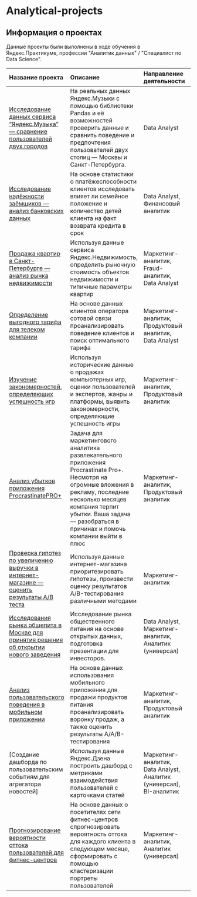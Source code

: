 # Analytical-projects

## Информация о проектах

Данные проекты были выполнены в ходе обучения в Яндекс.Практикуме, профессии "Аналитик данных" / "Специалист по Data Science".

| Название проекта | Описание | Направление деятельности | Сфера деятельности | Используемые библиотеки | Ключевые слова проекта |
| :---------------------- | :---------------------- | :---------------------- | :---------------------- | :---------------------- | :---------------------- |
| [Исследование данных сервиса “Яндекс.Музыка” — сравнение пользователей двух городов](music) | На реальных данных Яндекс.Музыки c помощью библиотеки Pandas и её возможностей проверить данные и сравнить поведение и предпочтения пользователей двух столиц — Москвы и Санкт-Петербурга.| Data Analyst | Интернет-сервисы, Стриминговый сервис |  *pandas*  | обработка данных, дубликаты, пропуски, логическая индексация, группировка, сортировка
[Исследование надёжности заёмщиков — анализ банковских данных](credit_scoring) | На основе статистики о платёжеспособности клиентов исследовать влияет ли семейное положение и количество детей клиента на факт возврата кредита в срок | Data Analyst, Финансовый аналитик | Банковская сфера, Кредитование | *pandas* | обработка данных, дубликаты, пропуски, категоризация, декомпозиция
[Продажа квартир в Санкт-Петербурге — анализ рынка недвижимости](Realty) | Используя данные сервиса Яндекс.Недвижимость, определить рыночную стоимость объектов недвижимости и типичные параметры квартир | Маркетинг-аналитик, Fraud-аналитик, Data Analyst | Интернет-сервисы, Площадки объявлений | *pandas*, *matplotlib* | обработка данных, histogram, boxplot, scattermatrix, категоризация, scatterplot,  фрод-мониторинг
[Определение выгодного тарифа для телеком компании](mobile_communication) | На основе данных клиентов оператора сотовой связи проанализировать поведение клиентов и поиск оптимального тарифа | Маркетинг-аналитик, Продуктовый аналитик, Data Analyst | Телеком | *pandas*, *matplotlib*, *numpy*, *scipy*, *math* | обработка данных, histogram, boxplot, статистический тест, критерий Стьюдента
[Изучение закономерностей, определяющих успешность игр](online_store) |Используя исторические данные о продажах компьютерных игр, оценки пользователей и экспертов, жанры и платформы, выявить закономерности, определяющие успешность игры | Маркетинг-аналитик, Продуктовый аналитик | Gamedev, Интернет-магазины | *pandas*, *numpy* | обработка данных, histogram, boxplot, статистический тест, критерий Стьюдента, piechart
[Анализ убытков приложения ProcrastinatePRO+](marketing) |Задача для маркетингового аналитика развлекательного приложения Procrastinate Pro+. Несмотря на огромные вложения в рекламу, последние несколько месяцев компания терпит убытки. Ваша задача — разобраться в причинах и помочь компании выйти в плюс | Маркетинг-аналитик, Продуктовый аналитик | Интернет-сервисы, Стартапы | *pandas*, *matplotlib*, *datetime*, *numpy* | обработка данных, статистический тест, LTV, CAC, когортный анализ
[Проверка гипотез по увеличению выручки в интернет-магазине — оценить результаты A/B теста](A_B_test) |Используя данные интернет-магазина приоритезировать гипотезы, произвести оценку результатов A/B-тестирования различными методами | Маркетинг-аналитик | Интернет-магазины |*pandas*, *matplotlib*, *datetime*, *numpy*, *scipy* | A/B-тест, статистический тест, фреймворк, RICE, ICE
[Исследования рынка общепита в Москве для принятия решения об открытии нового заведения](public_catering) |Исследование рынка общественного питания на основе открытых данных, подготовка презентации для инвесторов.| Data Analyst, Маркетинг-аналитик, Аналитик (универсал) | Стартапы, Бизнес, Оффлайн | *pandas*, *matplotlib*, *seaborn*, *numpy*, *plotly*, *scipy* | обработка данных, визуализация данных, создание презентаций
[Анализ пользовательского поведения в мобильном приложении](prefabricated_project2) |На основе данных использования мобильного приложения для продажи продуктов питания проанализировать воронку продаж, а также оценить результаты A/A/B-тестирования | Маркетинг-аналитик, Продуктовый аналитик | Стартапы, Бизнес, Интернет-сервисы | *pandas*, *matplotlib*, *seaborn*, *numpy*, *plotly*, *scipy*, *math* | A/B-тест, визуализация, статистический тест
[Создание дашборда по пользовательским событиям для агрегатора новостей]| Используя данные Яндекс.Дзена построить дашборд с метриками взаимодействия пользователей с карточками статей | Маркетинг-аналитик, Data Analyst, Аналитик (универсал), BI-аналитик | Интернет-сервисы, Площадки объявлений |  https://public.tableau.com/app/profile/crovos/viz/Yandex_zencards/_ | bi analyst, bi-аналитик, аналитик данных, data analyst, разработчик системы отчетности, reporting analyst
[Прогнозирование вероятности оттока пользователей для фитнес-центров](gym) |На основе данных о посетителях сети фитнес-центров спрогнозировать вероятность оттока для каждого клиента в следующем месяце, сформировать с помощью кластеризации портреты пользователей| Маркетинг-аналитик, Аналитик (универсал) | Бизнес, Оффлайн | *pandas*, *matplotlib*, *seaborn*, *numpy*, *plotly*, *scipy*, *sklearn* | KMeans, Machine Learning, дендрограмма, RandomForestClassifier, LogisticRegression

